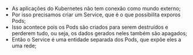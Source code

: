 * As aplicações do Kubernetes não tem conexão como mundo externo;
* Por isso precisamos criar um Service, que é o que possibilita exporos Pods;
* Isso acontece pois os Pods são criados para serem destruídos e perderem tudo, ou seja, os dados gerados neles também são apagados;
* Então o Service é uma entidade separada dos Pods, que expõe eles a uma rede;